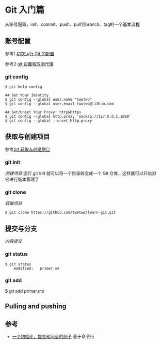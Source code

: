 # Git 入门篇
从账号配置，init、commit、push、pull到branch、tag的一个基本流程
## 账号配置
参考1 [初次运行 Git 的配置](https://git-scm.com/book/zh/v2/起步-初次运行-Git-前的配置)

参考2 [git 设置和取消代理](https://gist.github.com/laispace/666dd7b27e9116faece6)

### git config
	$ git help config

	## Set Your Identity
	$ git config --global user.name "twotwo"
	$ git config --global user.email twotwo@li3huo.com

	## Set/Unset Your Proxy: http&https
	$ git config --global http.proxy 'socks5://127.0.0.1:1080'
	$ git config --global --unset http.proxy


## 获取与创建项目
参考[Git 获取与创建项目](https://git-scm.com/book/zh/v2/Git-命令-获取与创建项目)

### git init
*创建项目* 运行 git init 就可以将一个目录转变成一个 Git 仓库，这样就可以开始对它进行版本管理了

### git clone
*获取项目*

	$ git clone https://github.com/twotwo/learn-git.git

## 提交与分支

*内容提交*
### git status

	$ git status
		modified:   primer.md

### git add
$ git add primer.md
	


## Pulling and pushing

## 参考
* [一个初始化、提交和同步的例子](http://wiki.eclipse.org/EGit/Git_For_Eclipse_Users#Worked_example) 基于命令行
